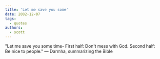 ```yaml
---
title: 'Let me save you some'
date: 2002-12-07
tags:
  - quotes
authors:
  - scott
---
```


"Let me save you some time- First half: Don't mess with God. Second half: Be nice to people."
— Darmha, summarizing the Bible
